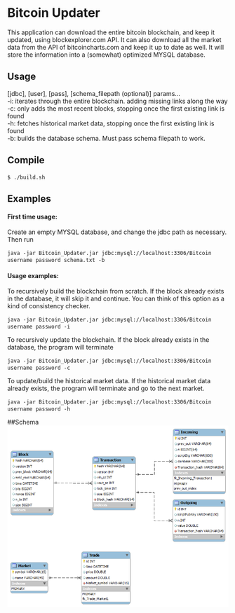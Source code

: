 # Bitcoin Updater
This application can download the entire bitcoin blockchain, and keep it updated, using blockexplorer.com API.  It can also download all the market data from the API of bitcoincharts.com and keep it up to date as well.  It will store the information into a (somewhat) optimized MYSQL database.

## Usage
[jdbc], [user], [pass], [schema_filepath (optional)] params...<br/>
-i: iterates through the entire blockchain. adding missing links along the way<br/>
-c: only adds the most recent blocks, stopping once the first existing link is found<br/>
-h: fetches historical market data, stopping once the first existing link is found<br/>
-b: builds the database schema. Must pass schema filepath to work.<br/>

## Compile

```
$ ./build.sh
```

## Examples
#### First time usage:
Create an empty MYSQL database, and change the jdbc path as necessary.
 Then run
```
java -jar Bitcoin_Updater.jar jdbc:mysql://localhost:3306/Bitcoin username password schema.txt -b
```

#### Usage examples:
To recursively build the blockchain from scratch.  If the block already exists in the database, it will skip it and continue.  You can think of this option as a kind of consistency checker.
```
java -jar Bitcoin_Updater.jar jdbc:mysql://localhost:3306/Bitcoin username password -i
```

To recursively update the blockchain.  If the block already exists in the database, the program will terminate
```
java -jar Bitcoin_Updater.jar jdbc:mysql://localhost:3306/Bitcoin username password -c
```

To update/build the historical market data.  If the historical market data already exists, the program will terminate and go to the next market.
```
java -jar Bitcoin_Updater.jar jdbc:mysql://localhost:3306/Bitcoin username password -h
```

##Schema
<img src="https://github.com/Sotera/Bitcoin_Updater/raw/master/schema/schema.png"/>
